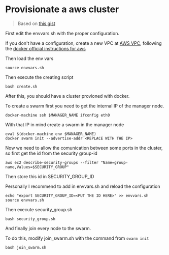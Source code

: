# Provisionate a aws cluster

> Based on [this gist](https://gist.github.com/ghoranyi/f2970d6ab2408a8a37dbe8d42af4f0a5)

First edit the envvars.sh with the proper configuration.

If you don't have a configuration, create a new VPC at [AWS VPC](https://us-west-2.console.aws.amazon.com/vpc/home), following the [docker official instructions for aws](https://docs.docker.com/docker-for-aws/faqs/#recommended-vpc-and-subnet-setup)

Then load the env vars
```
source envvars.sh
```

Then execute the creating script

```
bash create.sh
```

After this, you should have a cluster provioned with docker.

To create a swarm first you need to get the internal IP of the manager node.

```
docker-machine ssh $MANAGER_NAME ifconfig eth0
```

With that IP in mind create a swarm in the manager node

```
eval $(docker-machine env $MANAGER_NAME)
docker swarm init --advertise-addr <REPLACE WITH THE IP>
```

Now we need to allow the comunication between some ports in the cluster, so first get the id from the security group-id

```
aws ec2 describe-security-groups --filter "Name=group-name,Values=$SECURITY_GROUP"
```

Then store this id in SECURITY_GROUP_ID

Personally I recommend to add in envvars.sh and reload the configuration

```
echo "export SECURITY_GROUP_ID=<PUT THE ID HERE>" >> envvars.sh
source envvars.sh
```

Then execute security_group.sh

```
bash security_group.sh
```

And finally join every node to the swarm.

To do this, modify join_swarm.sh with the command from `swarm init`

```
bash join_swarm.sh
```
